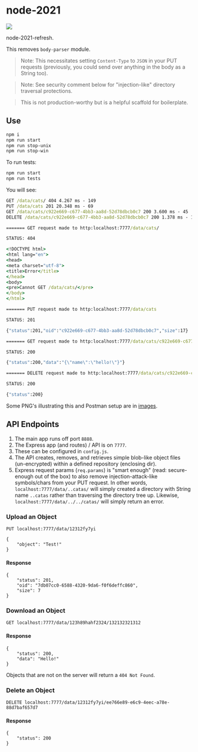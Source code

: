 # node-2021

[![](https://img.shields.io/badge/Node.js-14.16.0-yellowgreen.svg)](https://nodejs.org/en/)

node-2021-refresh.

This removes `body-parser` module.

> Note: This necessitates setting `Content-Type` to `JSON` in your PUT requests (previously, you could send over anything in the body as a String too).

> Note: See security comment below for "injection-like" directory traversal protections.

> This is not production-worthy but is a helpful scaffold for boilerplate.

## Use

```zsh
npm i
npm run start
npm run stop-unix
npm run stop-win
```

To run tests:
```zsh
npm run start
npm run tests
```

You will see:
```cmd
GET /data/cats/ 404 4.267 ms - 149
PUT /data/cats 201 20.348 ms - 69
GET /data/cats/c922e669-c677-4bb3-aa8d-52d78dbcb0c7 200 3.600 ms - 45
DELETE /data/cats/c922e669-c677-4bb3-aa8d-52d78dbcb0c7 200 1.378 ms - 14
```

```cmd
======= GET request made to http:localhost:7777/data/cats/

STATUS: 404

<!DOCTYPE html>
<html lang="en">
<head>
<meta charset="utf-8">
<title>Error</title>
</head>
<body>
<pre>Cannot GET /data/cats/</pre>
</body>
</html>

======= PUT request made to http:localhost:7777/data/cats

STATUS: 201

{"status":201,"oid":"c922e669-c677-4bb3-aa8d-52d78dbcb0c7","size":17}

======= GET request made to http:localhost:7777/data/cats/c922e669-c677-4bb3-aa8d-52d78dbcb0c7

STATUS: 200

{"status":200,"data":"{\"name\":\"hello!\"}"}

======= DELETE request made to http:localhost:7777/data/cats/c922e669-c677-4bb3-aa8d-52d78dbcb0c7

STATUS: 200

{"status":200}
```

Some PNG's illustrating this and Postman setup are in [images](./images).

## API Endpoints

1. The main app runs off port `8888`.
1. The Express app (and routes) / API is on `7777`.
1. These can be configured in `config.js`.
1. The API creates, removes, and retrieves simple blob-like object files (un-encrypted) within a defined repository (enclosing dir).
1. Express request params (`req.params`) is "smart enough" (read: secure-enough out of the box) to also remove injection-attack-like symbols/chars from your PUT request. In other words, `localhost:7777/data/..catas/` will simply created a directory with String name `..catas` rather than traversing the directory tree up. Likewise, `localhost:7777/data/../../catas/` will simply return an error.

### Upload an Object

```URL
PUT localhost:7777/data/12312fy7yi
```

```Body
{
	"object": "Test!"
}
```

#### Response

```
{
    "status": 201,
    "oid": "7db07cc0-6588-4320-9da6-f0f6deffc860",
    "size": 7
}
```

### Download an Object

```
GET localhost:7777/data/123h89hahf2324/132132321312
```

#### Response

```
{
    "status": 200,
    "data": "Hello!"
}
```

Objects that are not on the server will return a `404 Not Found`.

### Delete an Object

```
DELETE localhost:7777/data/12312fy7yi/ee766e89-e6c9-4eec-a78e-88d7baf657d7
```

#### Response

```
{
    "status": 200
}
```
